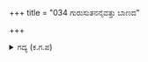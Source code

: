 +++
title = "034 ಗುರುಸುತನನೈವತ್ತು ಬಾಣದ"

+++

<details><summary>ಗದ್ಯ (ಕ.ಗ.ಪ) </summary>

34. ಭೀಮನು ಅಶ್ವತ್ಥಾಮನನ್ನು ಐವತ್ತು ಬಾಣಗಳಲ್ಲಿ, ದುರ್ಯೋಧನನ ತಮ್ಮಂದಿರನ್ನೂ ಕೃಪ ಕೃತವರ್ಮರನ್ನು ಮುನ್ನೂರು ಬಾಣಗಳಲ್ಲಿ, ವೃಷಸೇನ ಸೌಬಲರನ್ನು ಮೂವತ್ತು ಬಾಣಗಳಲ್ಲಿ, ಮತ್ತೆ ಅಶ್ವತ್ಥಾಮ ಮೊದಲಾದ ಮಹಾರಥರನ್ನು ಎರಡೆರಡು ಬಾಣಗಳಲ್ಲಿ ಅವರು ಹಿಂದಿರುಗುವಂತೆ ಹೊಡೆದು ಯುದ್ಧ ವಿಮುಖರನ್ನಾಗಿ ಮಾಡಿದನು.
</details>
